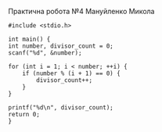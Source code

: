 Практична робота №4 Мануйленко Микола

    #include <stdio.h>

    int main() {
    int number, divisor_count = 0; 
    scanf("%d", &number);

    for (int i = 1; i < number; ++i) {
        if (number % (i + 1) == 0) {
            divisor_count++;
        }
    }

    printf("%d\n", divisor_count);
    return 0;
    }
